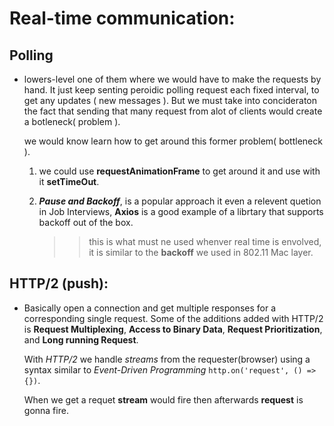 # Real-time communication:

## Polling 

* lowers-level one of them where we would have to make the requests by hand. It just keep senting peroidic polling request each fixed interval, to get any updates ( new messages ). But we must take into concideraton the fact that sending that many request from alot of clients would create a botleneck( problem ). 

    we would know learn how to get around this former problem( bottleneck ).

    1. we could use **requestAnimationFrame** to get around it and use with it **setTimeOut**.

    2. ***Pause and Backoff***, is a popular approach it even a relevent quetion in
         Job Interviews, **Axios** is a good example of a librtary that supports backoff out of the box.
         >> this is what must ne used whenver real time is envolved,
         >> it is similar to the **backoff** we used in 802.11 Mac layer.


## HTTP/2 (push):

* Basically open a connection and get multiple responses for a corresponding single request.
    Some of the additions added with HTTP/2 is **Request Multiplexing**, **Access to Binary Data**, 
    **Request Prioritization**, and **Long running Request**.

    With *HTTP/2* we handle *streams* from the requester(browser)
    using a syntax similar to *Event-Driven Programming* `http.on('request', () => {})`.

    When we get a requet **stream** would fire then afterwards **request** is gonna fire.
